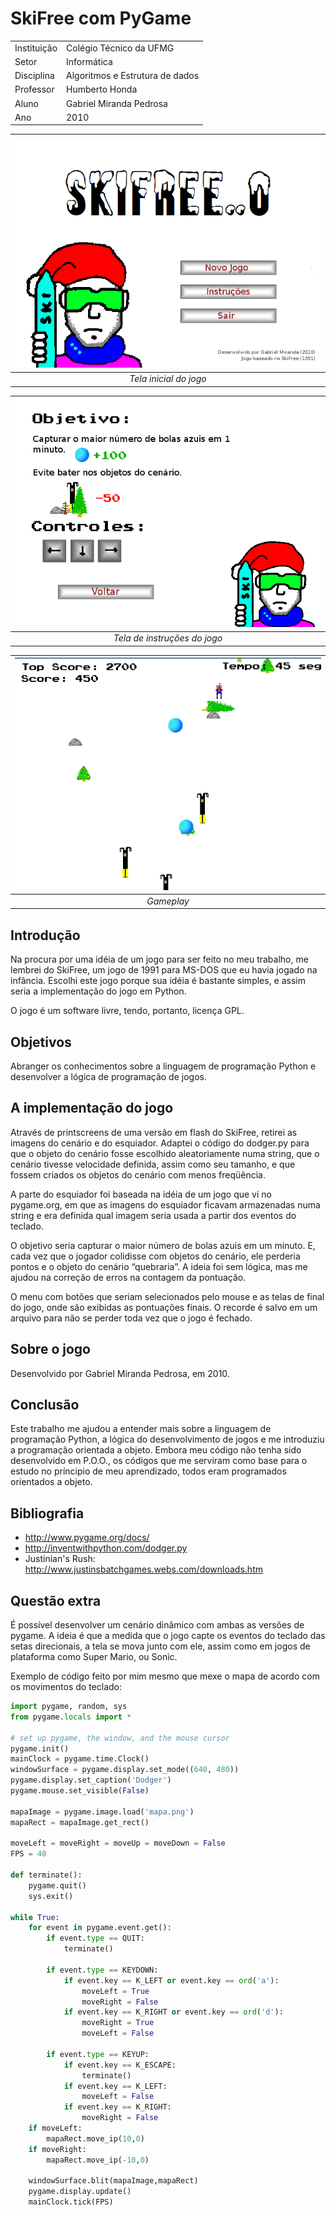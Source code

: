 # SkiFree com PyGame

|             |                                                |
|-------------|------------------------------------------------|
| Instituição | Colégio Técnico da UFMG                        |
| Setor       | Informática                                    |
| Disciplina  | Algoritmos e Estrutura de dados                |
| Professor   | Humberto Honda                                 |
| Aluno       | Gabriel Miranda Pedrosa                        |
| Ano         | 2010                                           |

| ![Tela inicial](docs/homescreen.png) |
|:--:|
| *Tela inicial do jogo* |

| ![Tela de instruções](docs/instructions.png) |
|:--:|
| *Tela de instruções do jogo* |

| ![Gameplay](docs/gameplay.png) |
|:--:|
| *Gameplay* |

## Introdução

Na procura por uma idéia de um jogo para ser feito no meu trabalho, me lembrei
do SkiFree, um jogo de 1991 para MS-DOS que eu havia jogado na infância. Escolhi
este jogo porque sua idéia é bastante simples, e assim seria a implementação do
jogo em Python.

O jogo é um software livre, tendo, portanto, licença GPL.

## Objetivos

Abranger os conhecimentos sobre a linguagem de programação Python e desenvolver
a lógica de programação de jogos.

## A implementação do jogo

Através de printscreens de uma versão em flash do SkiFree, retirei as imagens do
cenário e do esquiador. Adaptei o código do dodger.py para que o objeto do
cenário fosse escolhido aleatoriamente numa string, que o cenário tivesse
velocidade definida, assim como seu tamanho, e que fossem criados os objetos do
cenário com menos freqüência.

A parte do esquiador foi baseada na idéia de um jogo que vi no pygame.org, em
que as imagens do esquiador ficavam armazenadas numa string e era definida qual
imagem seria usada a partir dos eventos do teclado.

O objetivo seria capturar o maior número de bolas azuis em um minuto. E, cada
vez que o jogador colidisse com objetos do cenário, ele perderia pontos e o
objeto do cenário “quebraria”. A ideia foi sem lógica, mas me ajudou na correção
de erros na contagem da pontuação.

O menu com botões que seriam selecionados pelo mouse e as telas de final do
jogo, onde são exibidas as pontuações finais. O recorde é salvo em um arquivo
para não se perder toda vez que o jogo é fechado.

## Sobre o jogo

Desenvolvido por Gabriel Miranda Pedrosa, em 2010.

## Conclusão

Este trabalho me ajudou a entender mais sobre a linguagem de programação Python,
a lógica do desenvolvimento de jogos e me introduziu a programação orientada a
objeto. Embora meu código não tenha sido desenvolvido em P.O.O., os códigos que
me serviram como base para o estudo no príncipio de meu aprendizado, todos eram
programados orientados a objeto.

## Bibliografia

- http://www.pygame.org/docs/
- http://inventwithpython.com/dodger.py
- Justinian's Rush: http://www.justinsbatchgames.webs.com/downloads.htm

## Questão extra

É possível desenvolver um cenário dinâmico com ambas as versões de pygame. A
ideia é que a medida que o jogo capte os eventos do teclado das setas
direcionais, a tela se mova junto com ele, assim como em jogos de plataforma
como Super Mario, ou Sonic.

Exemplo de código feito por mim mesmo que mexe o mapa de acordo com os
movimentos do teclado:

```python
import pygame, random, sys
from pygame.locals import *

# set up pygame, the window, and the mouse cursor
pygame.init()
mainClock = pygame.time.Clock()
windowSurface = pygame.display.set_mode((640, 480))
pygame.display.set_caption('Dodger')
pygame.mouse.set_visible(False)

mapaImage = pygame.image.load('mapa.png')
mapaRect = mapaImage.get_rect()

moveLeft = moveRight = moveUp = moveDown = False
FPS = 40

def terminate():
    pygame.quit()
    sys.exit()

while True:
	for event in pygame.event.get():
		if event.type == QUIT:
			terminate()

		if event.type == KEYDOWN:
			if event.key == K_LEFT or event.key == ord('a'):
				moveLeft = True
				moveRight = False
			if event.key == K_RIGHT or event.key == ord('d'):
				moveRight = True
				moveLeft = False

		if event.type == KEYUP:
			if event.key == K_ESCAPE:
				terminate()
			if event.key == K_LEFT:
				moveLeft = False
			if event.key == K_RIGHT:
				moveRight = False
	if moveLeft:
		mapaRect.move_ip(10,0)
	if moveRight:
		mapaRect.move_ip(-10,0)

	windowSurface.blit(mapaImage,mapaRect)
	pygame.display.update()
	mainClock.tick(FPS)
```
